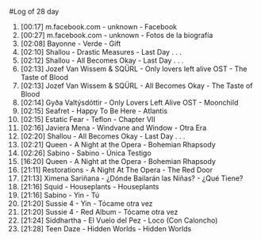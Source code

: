 #Log of 28 day

1. [00:17] m.facebook.com - unknown - Facebook
1. [00:27] m.facebook.com - unknown - Fotos de la biografía
1. [02:08] Bayonne - Verde - Gift
1. [02:10] Shallou - Drastic Measures - Last Day . . .
1. [02:12] Shallou - All Becomes Okay - Last Day . . .
1. [02:13] Jozef Van Wissem & SQÜRL - Only lovers left alive OST - The Taste of Blood
1. [02:13] Jozef Van Wissem & SQÜRL - All Becomes Okay - The Taste of Blood
1. [02:14] Gyða Valtýsdóttir - Only Lovers Left Alive OST - Moonchild
1. [02:15] Seafret - Happy To Be Here - Atlantis
1. [02:15] Estatic Fear - Teflon - Chapter VII
1. [02:16] Javiera Mena - Windvane and Window - Otra Era
1. [02:20] Shallou - All Becomes Okay - Last Day . . .
1. [02:21] Queen - A Night at the Opera - Bohemian Rhapsody
1. [02:26] Sabino - Sabino - Única Testigo
1. [16:20] Queen - A Night at the Opera - Bohemian Rhapsody
1. [21:11] Restorations - A Night At The Opera - The Red Door
1. [21:13] Ximena Sariñana - ¿Dónde Bailarán las Niñas? - ¿Qué Tiene?
1. [21:16] Squid - Houseplants - Houseplants
1. [21:16] Sabino - Yin - Tú
1. [21:20] Sussie 4 - Yin - Tócame otra vez
1. [21:20] Sussie 4 - Red Album - Tócame otra vez
1. [21:24] Siddhartha - El Vuelo del Pez - Loco (Con Caloncho)
1. [21:28] Teen Daze - Hidden Worlds - Hidden Worlds
